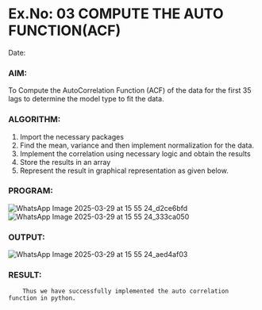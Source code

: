 # Ex.No: 03   COMPUTE THE AUTO FUNCTION(ACF)
Date: 

### AIM:
To Compute the AutoCorrelation Function (ACF) of the data for the first 35 lags to determine the model
type to fit the data.
### ALGORITHM:
1. Import the necessary packages
2. Find the mean, variance and then implement normalization for the data.
3. Implement the correlation using necessary logic and obtain the results
4. Store the results in an array
5. Represent the result in graphical representation as given below.
### PROGRAM:

![WhatsApp Image 2025-03-29 at 15 55 24_d2ce6bfd](https://github.com/user-attachments/assets/191836fa-7aae-4b23-a6b5-35898518a3a4)
![WhatsApp Image 2025-03-29 at 15 55 24_333ca050](https://github.com/user-attachments/assets/84962963-498b-4139-97fa-b04f832b318e)

### OUTPUT:
![WhatsApp Image 2025-03-29 at 15 55 24_aed4af03](https://github.com/user-attachments/assets/6824fd8b-3d94-4a55-a196-e1aba64670bd)

### RESULT:
        Thus we have successfully implemented the auto correlation function in python.
